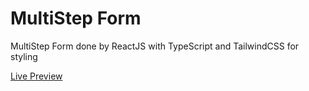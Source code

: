 # MultiStep Form

MultiStep Form done by ReactJS with TypeScript and TailwindCSS for styling

[Live Preview](https://multistep-form-gold.vercel.app/)
